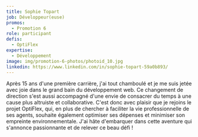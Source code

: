 ```yaml
---
title: Sophie Topart
job: Développeur(euse)
promos:
  - Promotion 6
role: participant
defis:
  - OptiFlex
expertise:
  - Développement
image: img/promotion-6-photos/photoid_10.jpg
linkedin: https://www.linkedin.com/in/sophie-topart-59a0b893/
---
```


Après 15 ans d'une première carrière, j'ai tout chamboulé et je me suis jetée avec joie dans le grand bain du développement web. Ce changement de direction s'est aussi accompagné d'une envie de consacrer du temps à une cause plus altruiste et collaborative. C'est donc avec plaisir que je rejoins le projet OptiFlex, qui, en plus de chercher à faciliter la vie professionnelle de ses agents, souhaite également optimiser ses dépenses et minimiser son empreinte environnementale. J'ai hâte d'embarquer dans cette aventure qui s'annonce passionnante et de relever ce beau défi !
